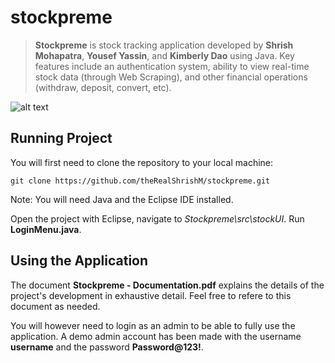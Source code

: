 # stockpreme
> **Stockpreme** is stock tracking application developed by **Shrish Mohapatra**, **Yousef Yassin**, and **Kimberly Dao** using Java. Key features include an authentication system, ability to view real-time stock data (through Web Scraping), and other financial operations (withdraw, deposit, convert, etc).

![alt text](https://github.com/theRealShrishM/stockpreme/blob/master/src/img/stockpreme-login.jpg "Login Menu")

## Running Project
You will first need to clone the repository to your local machine:
```
git clone https://github.com/theRealShrishM/stockpreme.git
```

Note: You will need Java and the Eclipse IDE installed.

Open the project with Eclipse, navigate to *Stockpreme\src\stockUI*.
Run **LoginMenu.java**.

## Using the Application
The document **Stockpreme - Documentation.pdf** explains the details of the project's development in exhaustive detail. Feel free to refere to this document as needed.

You will however need to login as an admin to be able to fully use the application. A demo admin account has been made with the username **username** and the password **Password@123!**.
